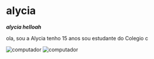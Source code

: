 # alycia

  _**alycia helloah**_

  ola, sou a Alycia
  tenho 15 anos 
  sou estudante do Colegio c

![computador](https://media1.tenor.com/m/7HCzPzYXAFEAAAAC/using-the-computer-debbie-harper.gif)
![computador](https://media.tenor.com/4hq5ldeDnfAAAAAi/sseeyall-bubu-dudu.gif)
